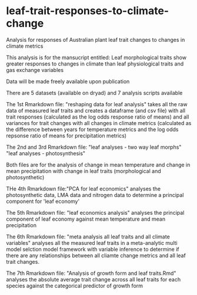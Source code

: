 # leaf-trait-responses-to-climate-change
Analysis for responses of Australian plant leaf trait changes to changes in climate metrics

This analysis is for the mansucript entitled: Leaf morphological traits show greater responses to changes in climate than leaf physiological traits and gas exchange variables

Data will be made freely available upon publication

There are 5 datasets (available on dryad) and 7 analysis scripts available

The 1st Rmarkdown file: "reshaping data for leaf analysis" takes all the raw data of measured leaf traits and creates a dataframe (and csv file) with all trait responses (calculated as the log odds response ratio of means) and all variances for trait changes with all changes in climate metrics (calculated as the difference between years for temperature metrics and the log odds repsonse ratio of means for precipitation metrics)

The 2nd and 3rd Rmarkdown file: 
"leaf analyses - two way leaf morphs"
"leaf analyses - photosynthesis"

Both files are for the analysis of change in mean temperature and change in mean precipitation with change in leaf traits (morphological and photosynthetic)

THe 4th Rmarkdown file:"PCA for leaf economics" analyses the photosynthetic data, LMA data and nitrogen data to determine a principal component for 'leaf economy'

The 5th Rmarkdown file: "leaf economics analysis" analyses the principal component of leaf economy against mean temperature and mean precipitation

The 6th Rmarkdown file: "meta analysis all leaf traits and all climate variables" analyses all the measured leaf traits in a meta-analytic multi model selction model framework with variable inference to determine if there are any relationships between all cliamte change metrics and all leaf trait changes.

The 7th Rmarkdown file: "Analysis of growth form and leaf traits.Rmd" analyses the absolute average trait change across all leaf traits for each species against the categorical predictor of growth form
